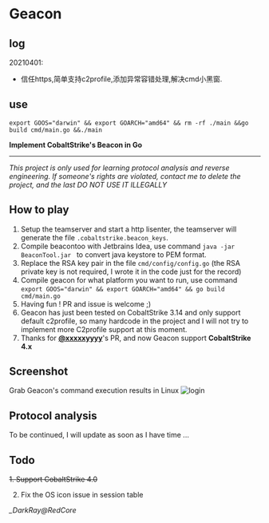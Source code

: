 # Geacon

## log

20210401:

* 信任https,简单支持c2profile,添加异常容错处理,解决cmd小黑窗.


## use

```
export GOOS="darwin" && export GOARCH="amd64" && rm -rf ./main &&go build cmd/main.go &&./main
```

**Implement CobaltStrike's Beacon in Go**

----

*This project is only used for learning protocol analysis and reverse engineering. If someone's rights are violated, contact me to delete the project, and the last DO NOT USE IT ILLEGALLY*



## How to play

1. Setup the teamserver and start a http lisenter, the teamserver will generate the file `.cobaltstrike.beacon_keys`.
2. Compile beacontoo with Jetbrains Idea, use command `java -jar BeaconTool.jar ` to convert java keystore to PEM format.
3. Replace the RSA key pair in the file `cmd/config/config.go` (the RSA private key is not required, I wrote it in the code just for the record)
4. Compile geacon for what platform you want to run, use command `export GOOS="darwin" && export GOARCH="amd64" && go build cmd/main.go`
5. Having fun ! PR and issue is welcome ;)
6. Geacon has just been tested on CobaltStrike 3.14 and only support default c2profile, so many hardcode in the project and I will not try to implement more C2profile support at this moment.
7. Thanks for **[@xxxxxyyyy](https://github.com/xxxxxyyyy)**'s PR, and now Geacon support **CobaltStrike 4.x** 

## Screenshot

Grab Geacon's command execution results in Linux
![login](https://github.com/darkr4y/geacon/raw/master/screenshots/sc.png)



## Protocol analysis

To be continued, I will update as soon as I have time ...



## Todo

~~1. Support CobaltStrike 4.0~~

2. Fix the OS icon issue in session table

*_DarkRay@RedCore*

